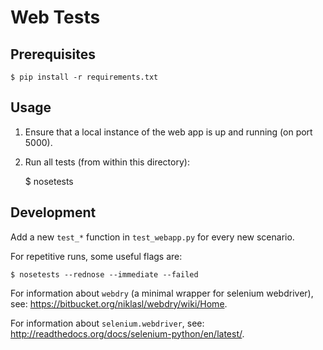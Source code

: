 Web Tests
========================================================================

## Prerequisites ##

    $ pip install -r requirements.txt

## Usage ##

1. Ensure that a local instance of the web app is up and running (on port 5000).

2. Run all tests (from within this directory):

    $ nosetests

## Development ##

Add a new `test_*` function in `test_webapp.py` for every new scenario.

For repetitive runs, some useful flags are:

    $ nosetests --rednose --immediate --failed

For information about `webdry` (a minimal wrapper for selenium webdriver), see:
<https://bitbucket.org/niklasl/webdry/wiki/Home>.

For information about `selenium.webdriver`, see:
<http://readthedocs.org/docs/selenium-python/en/latest/>.

